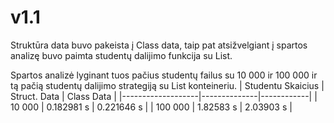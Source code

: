 # v1.1

Struktūra data buvo pakeista į Class data, taip pat atsižvelgiant į spartos analizę buvo paimta studentų dalijimo funkcija su List.

Spartos analizė lyginant tuos pačius studentų failus su 10 000 ir 100 000 ir tą pačią studentų dalijimo strategiją su List konteineriu.
| Studentu Skaicius | Struct. Data | Class Data |
|-------------------|--------------|------------|
| 10 000            | 0.182981 s   | 0.221646 s |
| 100 000           | 1.82583 s    | 2.03903 s  |

